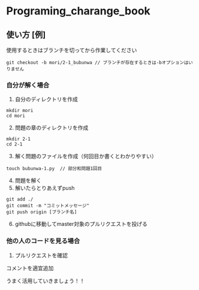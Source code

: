# Programing_charange_book

## 使い方 [例]

使用するときはブランチを切ってから作業してください
```
git checkout -b mori/2-1_bubunwa // ブランチが存在するときは-bオプションはいりません
```
###  自分が解く場合
1. 自分のディレクトリを作成
```
mkdir mori
cd mori
```
2. 問題の章のディレクトリを作成
```
mkdir 2-1
cd 2-1
```
3. 解く問題のファイルを作成（何回目か書くとわかりやすい）
```
touch bubunwa-1.py  // 部分和問題1回目
```
4. 問題を解く
5. 解いたらとりあえずpush
```
git add ./
git commit -m "コミットメッセージ"
git push origin [ブランチ名]
```
6. githubに移動してmaster対象のプルリクエストを投げる

### 他の人のコードを見る場合

1. プルリクエストを確認

コメントを適宜追加


うまく活用していきましょう！！
